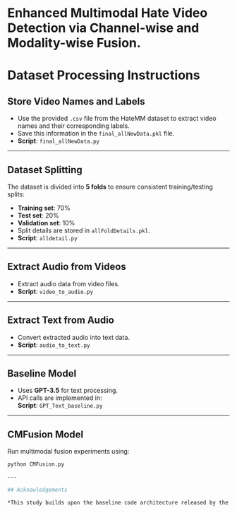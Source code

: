 # Enhanced Multimodal Hate Video Detection via Channel-wise and Modality-wise Fusion.

# Dataset Processing Instructions

## Store Video Names and Labels
- Use the provided `.csv` file from the HateMM dataset to extract video names and their corresponding labels.
- Save this information in the `final_allNewData.pkl` file.
- **Script**: `final_allNewData.py`

---

## Dataset Splitting
The dataset is divided into **5 folds** to ensure consistent training/testing splits:
- **Training set**: 70%
- **Test set**: 20%
- **Validation set**: 10%
- Split details are stored in `allFoldDetails.pkl`.
- **Script**: `alldetail.py`

---

## Extract Audio from Videos
- Extract audio data from video files.
- **Script**: `video_to_audio.py`

---

## Extract Text from Audio
- Convert extracted audio into text data.
- **Script**: `audio_to_text.py`

---

## Baseline Model
- Uses **GPT-3.5** for text processing.
- API calls are implemented in:  
  **Script**: `GPT_Text_baseline.py`

---

## CMFusion Model
Run multimodal fusion experiments using:
```bash
python CMFusion.py

---

## Acknowledgements

*This study builds upon the baseline code architecture released by the HateMM team. We gratefully acknowledge their contributions in providing the high-quality multimodal hate speech detection dataset and baseline model implementation.*
